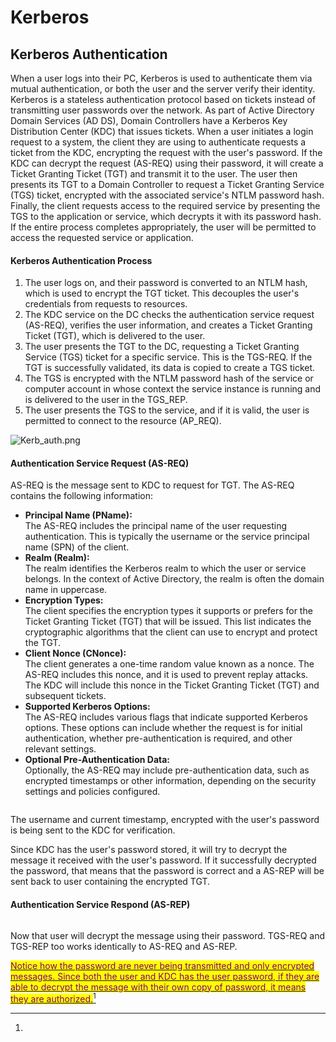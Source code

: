 # Kerberos

## Kerberos Authentication <a href="#bkmrk-page-title" id="bkmrk-page-title"></a>

When a user logs into their PC, Kerberos is used to authenticate them via mutual authentication, or both the user and the server verify their identity. Kerberos is a stateless authentication protocol based on tickets instead of transmitting user passwords over the network. As part of Active Directory Domain Services (AD DS), Domain Controllers have a Kerberos Key Distribution Center (KDC) that issues tickets. When a user initiates a login request to a system, the client they are using to authenticate requests a ticket from the KDC, encrypting the request with the user's password. If the KDC can decrypt the request (AS-REQ) using their password, it will create a Ticket Granting Ticket (TGT) and transmit it to the user. The user then presents its TGT to a Domain Controller to request a Ticket Granting Service (TGS) ticket, encrypted with the associated service's NTLM password hash. Finally, the client requests access to the required service by presenting the TGS to the application or service, which decrypts it with its password hash. If the entire process completes appropriately, the user will be permitted to access the requested service or application.

#### Kerberos Authentication Process <a href="#bkmrk-kerberos-authenticat" id="bkmrk-kerberos-authenticat"></a>

1. The user logs on, and their password is converted to an NTLM hash, which is used to encrypt the TGT ticket. This decouples the user's credentials from requests to resources.
2. The KDC service on the DC checks the authentication service request (AS-REQ), verifies the user information, and creates a Ticket Granting Ticket (TGT), which is delivered to the user.
3. The user presents the TGT to the DC, requesting a Ticket Granting Service (TGS) ticket for a specific service. This is the TGS-REQ. If the TGT is successfully validated, its data is copied to create a TGS ticket.
4. The TGS is encrypted with the NTLM password hash of the service or computer account in whose context the service instance is running and is delivered to the user in the TGS\_REP.
5. The user presents the TGS to the service, and if it is valid, the user is permitted to connect to the resource (AP\_REQ).

![Kerb\_auth.png](http://192.168.1.119/uploads/images/gallery/2024-01/scaled-1680-/iFp3THqpVzwYDCUb-kerb-auth.png)

#### Authentication Service Request (AS-REQ) <a href="#bkmrk-authentication-servi" id="bkmrk-authentication-servi"></a>

AS-REQ is the message sent to KDC to request for TGT. The AS-REQ contains the following information:

* **Principal Name (PName):**\
  The AS-REQ includes the principal name of the user requesting authentication. This is typically the username or the service principal name (SPN) of the client.
* **Realm (Realm):**\
  The realm identifies the Kerberos realm to which the user or service belongs. In the context of Active Directory, the realm is often the domain name in uppercase.
* **Encryption Types:**\
  The client specifies the encryption types it supports or prefers for the Ticket Granting Ticket (TGT) that will be issued. This list indicates the cryptographic algorithms that the client can use to encrypt and protect the TGT.
* **Client Nonce (CNonce):**\
  The client generates a one-time random value known as a nonce. The AS-REQ includes this nonce, and it is used to prevent replay attacks. The KDC will include this nonce in the Ticket Granting Ticket (TGT) and subsequent tickets.
* **Supported Kerberos Options:**\
  The AS-REQ includes various flags that indicate supported Kerberos options. These options can include whether the request is for initial authentication, whether pre-authentication is required, and other relevant settings.
* **Optional Pre-Authentication Data:**\
  Optionally, the AS-REQ may include pre-authentication data, such as encrypted timestamps or other information, depending on the security settings and policies configured.

<figure><img src="http://192.168.1.119/uploads/images/gallery/2024-01/scaled-1680-/3fDkxNqNb74qEtAq-image.png" alt=""><figcaption></figcaption></figure>

The username and current timestamp, encrypted with the user's password is being sent to the KDC for verification.

Since KDC has the user's password stored, it will try to decrypt the message it received with the user's password. If it successfully decrypted the password, that means that the password is correct and a AS-REP will be sent back to user containing the encrypted TGT.

#### Authentication Service Respond (AS-REP) <a href="#bkmrk-authentication-servi-0" id="bkmrk-authentication-servi-0"></a>

<figure><img src="http://192.168.1.119/uploads/images/gallery/2024-01/scaled-1680-/pWXiAvUMYweRXbUy-image.png" alt=""><figcaption></figcaption></figure>

Now that user will decrypt the message using their password. TGS-REQ and TGS-REP too works identically to AS-REQ and AS-REP.

[<mark style="color:purple;">Notice how the password are never being transmitted and only encrypted messages. Since both the user and KDC has the user password, if they are able to decrypt the message with their own copy of password, it means they are authorized.</mark>](#user-content-fn-1)[^1]

[^1]: 
